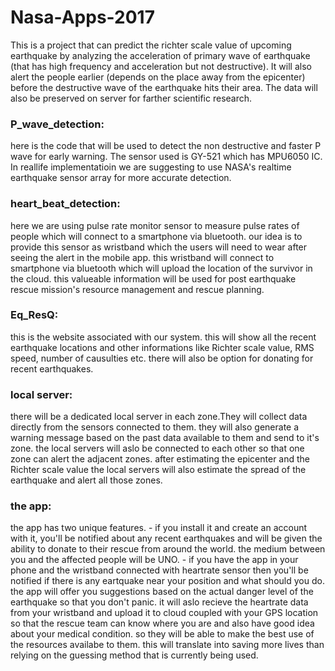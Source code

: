 # Nasa-Apps-2017
This is a project that can predict the richter scale value of upcoming earthquake by analyzing the acceleration of primary wave of earthquake (that has high frequency and acceleration but not destructive). It will also alert the people earlier (depends on the place away from the epicenter) before the destructive wave of the earthquake hits their area. The data will also be preserved on server for farther scientific research.


### P_wave_detection:
here is the code that will be used to detect the non destructive and faster P wave for early warning. The sensor used is GY-521 which has MPU6050 IC. In reallife implementatioin we are suggesting to use NASA's realtime earthquake sensor array for more accurate detection.

### heart_beat_detection: 
here we are using pulse rate monitor sensor to measure pulse rates of people which will connect to a smartphone via bluetooth. our idea is to provide this sensor as wristband which the users will need to wear after seeing the alert in the mobile app. this wristband will connect to smartphone via bluetooth which will upload the location of the survivor in the cloud. this valueable information will be used for post earthquake rescue mission's resource management and rescue planning.

### Eq_ResQ:
this is the website associated with our system. this will show all the recent earthquake locations and other informations like Richter scale value, RMS speed, number of causulties etc. there will also be option for donating for recent earthquakes.

### local server:
there will be a dedicated local server in each zone.They will collect data directly from the sensors connected to them. they will also generate a warning message based on the past data available to them and send to it's zone. the local servers will aslo be connected to each other so that one zone can alert the adjacent zones. after estimating the epicenter and the Richter scale value the local servers will also estimate the spread of the earthquake and alert all those zones.

### the app:
the app has two unique features.
              - if you install it and create an account with it, you'll be notified about any recent earthquakes and will be given the                    ability to donate to their rescue from around the world. the medium between you and the affected people will be UNO.
              - if you have the app in your phone and the wristband connected with heartrate sensor then you'll be notified if there is                    any eartquake near your position and what should you do. the app will offer you suggestions based on the actual danger                    level of the earthquake so that you don't panic. it will aslo recieve the heartrate data from your wristband and upload                    it to cloud coupled with your GPS location so that the rescue team can know where you are and also have good idea about                    your medical condition. so they will be able to make the best use of the resources availabe to them. this will translate                  into saving more lives than relying on the guessing method that is currently being used. 
